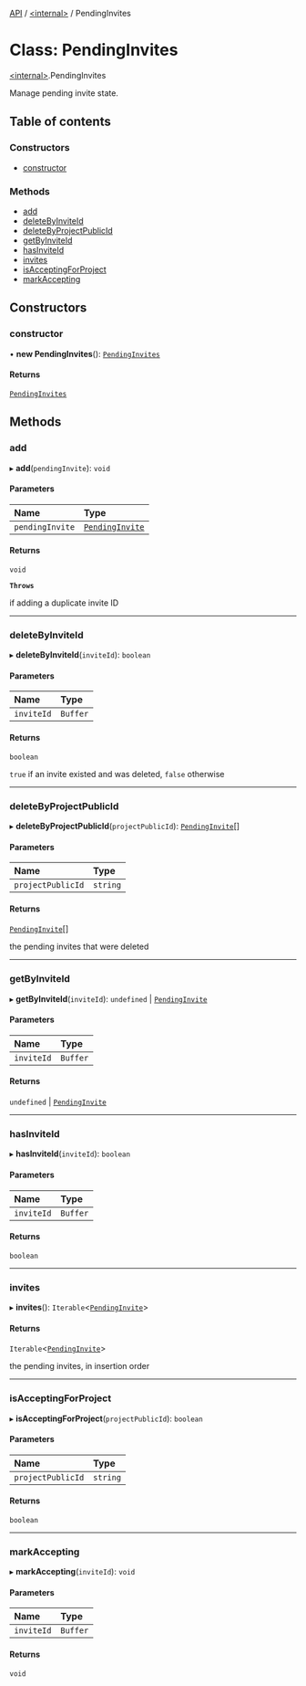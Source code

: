 [API](../README.md) / [\<internal\>](../modules/internal_.md) / PendingInvites

# Class: PendingInvites

[\<internal\>](../modules/internal_.md).PendingInvites

Manage pending invite state.

## Table of contents

### Constructors

- [constructor](internal_.PendingInvites.md#constructor)

### Methods

- [add](internal_.PendingInvites.md#add)
- [deleteByInviteId](internal_.PendingInvites.md#deletebyinviteid)
- [deleteByProjectPublicId](internal_.PendingInvites.md#deletebyprojectpublicid)
- [getByInviteId](internal_.PendingInvites.md#getbyinviteid)
- [hasInviteId](internal_.PendingInvites.md#hasinviteid)
- [invites](internal_.PendingInvites.md#invites)
- [isAcceptingForProject](internal_.PendingInvites.md#isacceptingforproject)
- [markAccepting](internal_.PendingInvites.md#markaccepting)

## Constructors

### constructor

• **new PendingInvites**(): [`PendingInvites`](internal_.PendingInvites.md)

#### Returns

[`PendingInvites`](internal_.PendingInvites.md)

## Methods

### add

▸ **add**(`pendingInvite`): `void`

#### Parameters

| Name | Type |
| :------ | :------ |
| `pendingInvite` | [`PendingInvite`](../interfaces/internal_.PendingInvite.md) |

#### Returns

`void`

**`Throws`**

if adding a duplicate invite ID

___

### deleteByInviteId

▸ **deleteByInviteId**(`inviteId`): `boolean`

#### Parameters

| Name | Type |
| :------ | :------ |
| `inviteId` | `Buffer` |

#### Returns

`boolean`

`true` if an invite existed and was deleted, `false` otherwise

___

### deleteByProjectPublicId

▸ **deleteByProjectPublicId**(`projectPublicId`): [`PendingInvite`](../interfaces/internal_.PendingInvite.md)[]

#### Parameters

| Name | Type |
| :------ | :------ |
| `projectPublicId` | `string` |

#### Returns

[`PendingInvite`](../interfaces/internal_.PendingInvite.md)[]

the pending invites that were deleted

___

### getByInviteId

▸ **getByInviteId**(`inviteId`): `undefined` \| [`PendingInvite`](../interfaces/internal_.PendingInvite.md)

#### Parameters

| Name | Type |
| :------ | :------ |
| `inviteId` | `Buffer` |

#### Returns

`undefined` \| [`PendingInvite`](../interfaces/internal_.PendingInvite.md)

___

### hasInviteId

▸ **hasInviteId**(`inviteId`): `boolean`

#### Parameters

| Name | Type |
| :------ | :------ |
| `inviteId` | `Buffer` |

#### Returns

`boolean`

___

### invites

▸ **invites**(): `Iterable`\<[`PendingInvite`](../interfaces/internal_.PendingInvite.md)\>

#### Returns

`Iterable`\<[`PendingInvite`](../interfaces/internal_.PendingInvite.md)\>

the pending invites, in insertion order

___

### isAcceptingForProject

▸ **isAcceptingForProject**(`projectPublicId`): `boolean`

#### Parameters

| Name | Type |
| :------ | :------ |
| `projectPublicId` | `string` |

#### Returns

`boolean`

___

### markAccepting

▸ **markAccepting**(`inviteId`): `void`

#### Parameters

| Name | Type |
| :------ | :------ |
| `inviteId` | `Buffer` |

#### Returns

`void`
